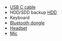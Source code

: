 - [USB C cable](https://www.amazon.fr/gp/product/B07PPY9N62/ref=ewc_pr_img_1?smid=AXZ3JQ1GVFPIF&th=1)
- HDD/SDD backup [HDD](https://www.amazon.fr/Seagate-St2000dmz08-Barracuda-Disque-Interne-Argent/dp/B07H2RR55Q/ref=sr_1_2_sspa?__mk_fr_FR=%C3%85M%C3%85%C5%BD%C3%95%C3%91&keywords=hdd%2B1to&sr=8-2-spons&ufe=app_do%3Aamzn1.fos.49fccda8-a887-4188-817b-b9a64bb30e43&sp_csd=d2lkZ2V0TmFtZT1zcF9hdGY&th=1)
- Keyboard 
- [Bluetooth dongle](https://www.amazon.fr/TP-Link-Adaptateur-UB500-imprimantes-smartphone/dp/B098K3H92Z/ref=sr_1_9?keywords=wifi+bluetooth+usb&sr=8-9)
- [Headset](https://www.amazon.fr/Shure-Circum-Auriculaire-Monitoring-Enregistrement-Fr%C3%A9quencielle/dp/B09MV338KK/ref=sr_1_1?geniuslink=true&keywords=shure%2Bsrh440a%2Bover%2Bear%2Bwired%2Bheadphones%2Bfor%2Bmonitoring%2Brecording%2Bprofessional%2Bstudio%2Bgrade%2Benhanced%2Bfrequency%2Bresponse%2Bwork%2Bwith%2Ball%2Baudio%2Bdevices%2Badjustable%2Bcollapsible%2Bdesign%2B2022%2Bversion&sr=8-1&ufe=app_do%3Aamzn1.fos.49fccda8-a887-4188-817b-b9a64bb30e43&th=1)
- [Mic](https://www.amazon.fr/dp/B09MHRYY5C/ref=emc_b_5_t)

